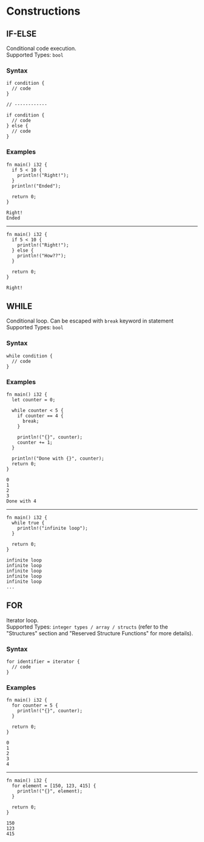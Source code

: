 # Constructions
## IF-ELSE
Conditional code execution. <br/>
Supported Types: `bool`

### Syntax
```deen
if condition {
  // code
}

// ------------

if condition {
  // code
} else {
  // code
}
```

### Examples
```deen
fn main() i32 {
  if 5 < 10 {
    println!("Right!");
  }
  println!("Ended");

  return 0;
}
```
```
Right!
Ended
```

----

```deen
fn main() i32 {
  if 5 < 10 {
    println!("Right!");
  } else {
    println!("How??");
  }

  return 0;
}
```
```
Right!
```

## WHILE
Conditional loop. Can be escaped with `break` keyword in statement <br/>
Supported Types: `bool`

### Syntax
```deen
while condition {
  // code
}
```

### Examples
```deen
fn main() i32 {
  let counter = 0;

  while counter < 5 {
    if counter == 4 {
      break;
    }

    println!("{}", counter);
    counter += 1;
  }

  println!("Done with {}", counter);
  return 0;
}
```
```
0
1
2
3
Done with 4
```

----

```deen
fn main() i32 {
  while true {
    println!("infinite loop");
  }

  return 0;
}
```
```
infinite loop
infinite loop
infinite loop
infinite loop
infinite loop
...
```

## FOR
Iterator loop. <br/>
Supported Types: `integer types / array / structs` (refer to the "Structures" section and "Reserved Structure Functions" for more details).

### Syntax
```deen
for identifier = iterator {
  // code
}
```

### Examples
```
fn main() i32 {
  for counter = 5 {
    println!("{}", counter);
  }

  return 0;
}
```
```
0
1
2
3
4
```
----
```
fn main() i32 {
  for element = [150, 123, 415] {
    println!("{}", element);
  }

  return 0;
}
```
```
150
123
415
```
